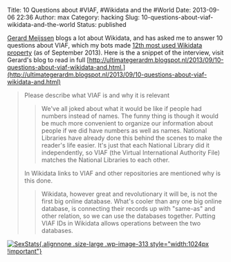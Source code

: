 Title: 10 Questions about #VIAF, #Wikidata and the #World
Date: 2013-09-06 22:36
Author: max
Category: hacking
Slug: 10-questions-about-viaf-wikidata-and-the-world
Status: published

[Gerard Meijssen](https://apis.google.com/u/0/102002715844393834165) blogs a lot about Wikidata, and has asked me to answer 10 questions about VIAF, which my bots made [12th most used Wikidata property](https://www.wikidata.org/wiki/Wikidata:Database_reports/Popular_properties) (as of September 2013). Here is the a snippet of the interview, visit Gerard's blog to read in full [http://ultimategerardm.blogspot.nl/2013/09/10-questions-about-viaf-wikidata-and.html.](http://ultimategerardm.blogspot.nl/2013/09/10-questions-about-viaf-wikidata-and.html)

> <div>
>
> Please describe what VIAF is and why it is relevant
>
> </div>
>
> > We've all joked about what it would be like if people had numbers instead of names. The funny thing is though it would be much more convenient to organize our information about people if we did have numbers as well as names. National Libraries have already done this behind the scenes to make the reader's life easier. It's just that each National Library did it independently, so VIAF (the Virtual International Authority File) matches the National Libraries to each other.
>
> <div>
>
> In Wikidata links to VIAF and other repositories are mentioned why is this done.
>
> </div>
>
> > Wikidata, however great and revolutionary it will be, is not the first big online database. What's cooler than any one big online database, is connecting their records up with "same-as" and other relation, so we can use the databases together. Putting VIAF IDs in Wikidata allows operations between the two databases.

[![SexStats]({static}/images/uploads/2013/09/SexStats.png){.alignnone .size-large .wp-image-313 style="width:1024px !important"}]({static}/images/uploads/2013/09/SexStats.png)
